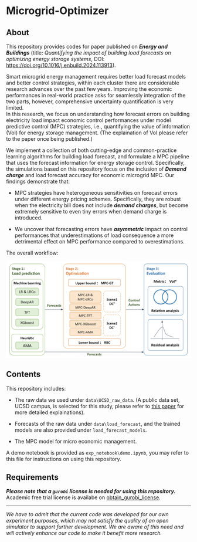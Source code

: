 # Microgrid-Optimizer

## About

This repository provides codes for paper published on ***Energy and Buildings*** (title: _Quantifying the impact of building load forecasts on optimizing energy storage systems_, DOI: https://doi.org/10.1016/j.enbuild.2024.113913).

Smart microgrid energy management requires better load forecast models and better control strategies, within each cluster there are considerable research advances over the past few years. Improving the economic performances in real-world practice asks for seamlessly integration of the two parts, however, comprehensive uncertainty quantification is very limited.  
In this research, we focus on understanding how forecast errors on building electricity load impact economic control performances under model predictive control (MPC) strategies, i.e., quantifying the value of information (VoI) for energy storage management. (The explaination of VoI please refer to the paper once being published.)

We implement a collection of both cutting-edge and common-practice learning algorithms for building load forecast, and formulate a MPC pipeline that uses the forecast information for energy storage control.
Specifically, the simulations based on this repository focus on the inclusion of ***Demand charge*** and load forecast accuracy for economic microgrid MPC. Our findings demonstrate that:

- MPC strategies have heterogeneous sensitivities on forecast errors under different energy pricing schemes. Specifically, they are robust when the electricity bill does not include ***demand charges***, but become extremely sensitive to even tiny errors when demand charge is introduced.

- We uncover that forecasting errors have ***asymmetric*** impact on control performances that underestimations of load consequence a more detrimental effect on MPC performance compared to overestimations. 

The overall workflow:

![image](https://github.com/AarenLee07/Microgrid-Optimizer/blob/main/figures/fig1-workflow.png)

## Contents

This repository includes:

- The raw data we used under `data\UCSD_raw_data`. (A public data set, UCSD campus, is selected for this study, please refer to [this paper](https://aip.scitation.org/doi/10.1063/5.0038650) for more detailed explainations).

- Forecasts of the raw data under `data\load_forecast`, and the trained models are also provided under `load_forecast_models`.

- The MPC model for micro economic management.


A demo notebook is provided as `exp_notebook\demo.ipynb`, you may refer to this file for instructions on using this repository.

## Requirements

***Please note that a `gurobi` license is needed for using this repository.*** Academic free trial license is availabe on [obtain_gurobi_license](https://support.gurobi.com/hc/en-us/articles/12684663118993).



***


_We have to admit that the current code was developed for our own experiment purposes, which may not satisfy the quality of an open simulator to support further development. We are aware of this need and will actively enhance our code to make it benefit more research._

